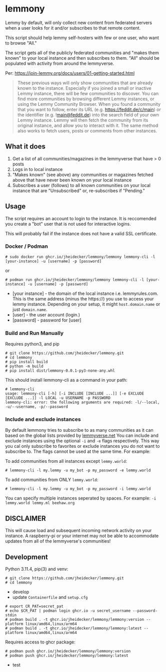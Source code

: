 
# lemmony

Lemmy by default, will only collect new content from federated servers when a user looks for it and/or subscribes to that remote content.

This script should help lemmy self-hosters with few or one user, who want to browse "All."

The script gets all of the publicly federated communities and "makes them known" to your local instance and then subscribes to them. "All" should be populated with activity from around the lemmyverse.

Per: https://join-lemmy.org/docs/users/01-getting-started.html

> These previous ways will only show communities that are already known to the instance. Especially if you joined a small or inactive Lemmy instance, there will be few communities to discover. You can find more communities by browsing different Lemmy instances, or using the Lemmy Community Browser. When you found a community that you want to follow, enter its URL (e.g. https://feddit.de/c/main) or the identifier (e.g. !main@feddit.de) into the search field of your own Lemmy instance. Lemmy will then fetch the community from its original instance, and allow you to interact with it. The same method also works to fetch users, posts or comments from other instances.

## What it does

1. Get a list of all communities/magazines in the lemmyverse that have > 0 posts
2. Logs in to local instance
2. "Makes known" (see above) any communities or magazines fetched above that have never been known on your local instance
3. Subscribes a user (follows) to all known communities on your local instance that are "Unsubscribed" or, re-subscribes if "Pending."

## Usage

The script requires an account to login to the instance. It is reccomended you create a "bot" user that is not used for interactive logins.

This will probably fail if the instance does not have a valid SSL certificate.

### Docker / Podman

```
# sudo docker run ghcr.io/jheidecker/lemmony/lemmony lemmony-cli -l [your-instance] -u [username] -p [password]
```
or
```
# podman run ghcr.io/jheidecker/lemmony/lemmony lemmony-cli -l [your-instance] -u [username] -p [password] 
```
- [your instance] - the domain of the local instance i.e. lemmyrules.com. This is the same address (minus the https://) you use to access your lemmy instance. Depending on your setup, it might `host.domain.name` or just `domain.name`.
- [user] - the user account (login.)
- [password] - password for [user]

### Build and Run Manually

Requires python3, and pip

```
# git clone https://github.com/jheidecker/lemmony.git
# cd lemmony
# pip install build
# python -m build
# pip install dist/lemmony-0.0.1-py3-none-any.whl
```

This should install lemmony-cli as a command in your path:

```
# lemmony-cli
usage: lemmony-cli [-h] [-i INCLUDE [INCLUDE ...]] [-e EXCLUDE [EXCLUDE ...]] -l LOCAL -u USERNAME -p PASSWORD
lemmony-cli: error: the following arguments are required: -l/--local, -u/--username, -p/--password
```

### Include and exclude instances

By default lemmony tries to subscribe to as many communities as it can based on the global lists provided by [lemmyverse.net](lemmyverse.net) You can include and exclude instances using the optional `-i` and `-e` flags respectively. This way you cal only subscribe to favorites or exclude instances you do not want to subscribe to. The flags cannot be used at the same time. For example:

To add communities from all instances except `lemmy.world`:

```
# lemmony-cli -l my.lemmy -u my_bot -p my_password -e lemmy.world
```

To add communities from ONLY `lemmy.world`:

```
# lemmony-cli -l my.lemmy -u my_bot -p my_password -i lemmy.world
```

You can specify multiple instances seperated by spaces. For example: `-i lemmy.world lemmy.ml beehaw.org`

## DISCLAIMER

This will cause load and subsequent incoming network activity on your instance. A raspberry-pi or your internet may not be able to accommodate updates from all of the lemmyverse's communities!

## Development

Python 3.11.4, pip(3) and venv:

```
# git clone https://github.com/jheidecker/lemmony.git
# cd lemmony
```
- develop
- update `Containerfile` and `setup.cfg`
```
# export CR_PAT=secret_pat
# echo $CR_PAT | podman login ghcr.io -u secret_username --password-stdin
# podman build . -t ghcr.io/jheidecker/lemmony/lemmony:version --platform linux/amd64,linux/arm64
# podman build . -t ghcr.io/jheidecker/lemmony/lemmony:latest --platform linux/amd64,linux/arm64
```
Requires access to ghcr package:
```
# podman push ghcr.io/jheidecker/lemmony/lemmony:version
# podman push ghcr.io/jheidecker/lemmony/lemmony:latest
```
- test